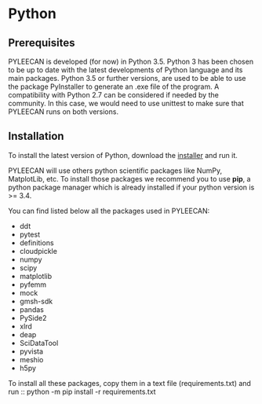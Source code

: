 Python
======

Prerequisites
-------------

PYLEECAN is developed (for now) in Python 3.5. Python 3 has been chosen
to be up to date with the latest developments of Python language and its
main packages. Python 3.5 or further versions, are used to be able to
use the package PyInstaller to generate an .exe file of the program. A
compatibility with Python 2.7 can be considered if needed by the
community. In this case, we would need to use unittest to make sure that
PYLEECAN runs on both versions.

Installation
------------

To install the latest version of Python, download the
[installer](https://www.python.org/downloads/) and run it.

PYLEECAN will use others python scientific packages like NumPy,
MatplotLib, etc. To install those packages we recommend you to use
**pip**, a python package manager which is already installed if your
python version is \>= 3.4.

You can find listed below all the packages used in PYLEECAN:

-   ddt
-   pytest
-   definitions
-   cloudpickle
-   numpy
-   scipy
-   matplotlib
-   pyfemm
-   mock
-   gmsh-sdk
-   pandas
-   PySide2
-   xlrd
-   deap
-   SciDataTool
-   pyvista
-   meshio
-   h5py

To install all these packages, copy them in a text file
(requirements.txt) and run :: python -m pip install -r requirements.txt

